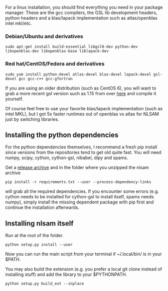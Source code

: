 For a linux installation, you should find everything you need in your package manager. These are the gcc compilers, the GSL lib development headers, python headers and a blas/lapack implementation such as atlas/openblas intel mkl/etc.

### Debian/Ubuntu and derivatives

```shell
sudo apt-get install build-essential libgsl0-dev python-dev libopenblas-dev libopenblas-base liblapack-dev
```

### Red hat/CentOS/Fedora and derivatives

```shell
sudo yum install python-devel atlas-devel blas-devel lapack-devel gsl-devel gcc gcc-c++ gcc-gfortran
```

If you are using an older distribution (such as CentOS 6), you will want to grab a more recent gsl version such as 1.15 from over [here](ftp://ftp.gnu.org/gnu/gsl/) and compile it yourself.

Of course feel free to use your favorite blas/lapack implementation (such as intel MKL),
but I got 5x faster runtimes out of openblas vs atlas for NLSAM just by switching libraries.

## Installing the python dependencies

For the python dependencies themselves, I recommend a fresh pip install since versions from the repositories tend to get old quite fast. You will need numpy, scipy, cython, cython-gsl, nibabel, dipy and spams.

Get a [release archive](https://github.com/samuelstjean/nlsam/releases) and in the folder where you unzipped the nlsam archive

```shell
pip install -r requirements.txt --user --process-dependency-links
```

will grab all the required dependencies. If you encounter some errors (e.g. cython needs to be installed for cython-gsl to install itself, spams needs numpy), simply install the missing dependent package with pip first and continue the installation afterwards.

## Installing nlsam itself

Run at the root of the folder.

```shell
python setup.py install --user
```

Now you can run the main script from your terminal if ~/.local/bin/ is in your $PATH.

You may also build the extension (e.g. you prefer a local git clone instead of installing stuff) and add the library to your $PYTHONPATH.

```shell
python setup.py build_ext --inplace
```